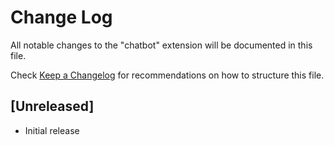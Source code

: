 # Change Log

All notable changes to the "chatbot" extension will be documented in this file.

Check [Keep a Changelog](http://keepachangelog.com/) for recommendations on how to structure this file.

## [Unreleased]

- Initial release